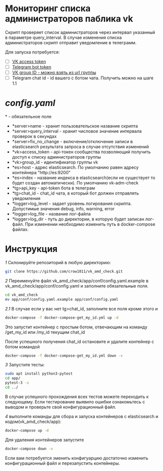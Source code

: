 # Мониторинг списка администраторов паблика vk

Скрипт проверяет список администраторов через интервал указанный в параметре query_interval. 
В случае изменения списка администраторов скрипт отправит уведомление в телеграмм.

Для запуска потребуется:

- [ ] [VK access token](https://vk.com/dev/access_token)
- [ ] [Telegram bot token](https://core.telegram.org/bots)
- [ ] [VK group ID - можно взять из url группы](https://vk.com/dev/groups.get)
- [ ] Telegram chat id - id вашего с ботом чата. Получить можно на шаге 1.1

# *config.yaml*

\* - обязательное поле

- *server>name - хранит пользовательское название скрипта
- *server>query_interval - хранит числовое значение интервала проверок в секундах
- *server>fix_no_change - включение/отключение записи в elasticsearch результата запроса в случае отсутствия изменений
- *vk>access_token - api-токен сообщества позволяющий получить доступ к списку администраторов группы
- *vk>group_id - идентификатор группы vk
- *es>host - адрес elasticsearch. По умолчанию равен адресу контейнера "http://es:9200"
- *es>index - название индекса в elasticsearch(если не существует то будет создан автоматически). По умолчанию vk-adm-check
- *tg>api_key - api-token бота в телеграм
- *tg>chat_id - chat_id чата, в который бот должен отправлять уведомления
- *logger>log_level - задает уровень логирования скрипта. Допустимые значения debug, info, warning, error
- *logger>log_file - название лог-файла
- *logger>log_dir - путь до директории, в которую будет записан лог-файл. При изменении необходимо изменить путь в docker-compose файлах.

# Инструкция
*1* Склонируйте репозиторий в любую директорию:
```bash
git clone https://github.com/crow1011/vk_amd_check.git
```
*2* Переименуйте файл vk_amd_check/app/conf/config.yaml.example в vk_amd_check/app/conf/config.yaml и заполните обязательные поля.
```bash
cd vk_amd_check
mv app/conf/config.yaml.example app/conf/config.yaml
```
*2.1* В случае если у вас нет tg>chat_id, заполните все поля кроме этого и 
```bash
docker-compose -f docker-compose-get_my_id.yml up -d
```
Это запустит контейнер с простым ботом, отвечающим на команду /get_my_id или /my_id текущим chat_id

После успешного получения chat_id остановите и удалите контейнер с ботом командой
```bash
docker-compose -f docker-compose-get_my_id.yml down -v
```
*3* Запустите тесты:
```bash
sudo apt install python3-pytest
cd app/
pytest-3 -s
cd ../
```
В случае успешного прохождения всех тестов можете переходить к следующему. Если тестирование выявило ошибки ознакомьтесь с
выводом и проверьте свой конфигурационный файл. 

*4* выполните команды для сбора и запуска контейнеров с elasticsearch и кодом(vk_amd_check/app):
```bash
docker-compose up -d
```

Для удаления контейнеров запустите
```bash
docker-compose down -v
```

Если вам потребуется зменить конфигуарцию достаточно изменить конфигурационный файл и перезапустить контейнеры.